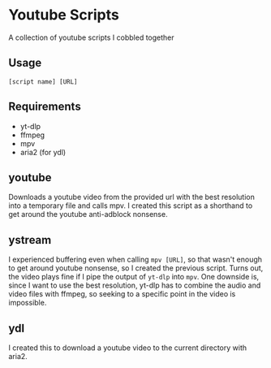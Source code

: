 # Youtube Scripts

A collection of youtube scripts I cobbled together

## Usage

`[script name] [URL]`

## Requirements

- yt-dlp
- ffmpeg
- mpv
- aria2 (for ydl)

## youtube

Downloads a youtube video from the provided url with the best resolution into a temporary file and calls mpv. I created this script as a shorthand to get around the youtube anti-adblock nonsense.

## ystream

I experienced buffering even when calling `mpv [URL]`, so that wasn't enough to get around youtube nonsense, so I created the previous script. Turns out, the video plays fine if I pipe the output of `yt-dlp` into `mpv`. One downside is, since I want to use the best resolution, yt-dlp has to combine the audio and video files with ffmpeg, so seeking to a specific point in the video is impossible.

## ydl

I created this to download a youtube video to the current directory with aria2.
